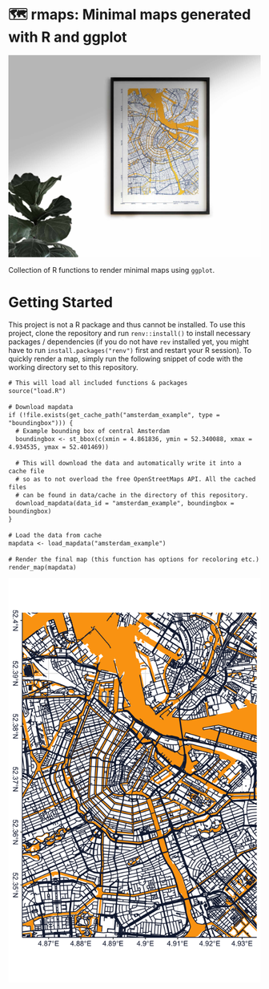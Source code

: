 
# 🗺️ rmaps: Minimal maps generated with R and ggplot

![Mockup of rendered map on the wall.](./example.jpg)

Collection of R functions to render minimal maps using `ggplot`.

# Getting Started

This project is not a R package and thus cannot be installed. To use
this project, clone the repository and run `renv::install()` to install
necessary packages / dependencies (if you do not have `rev` installed
yet, you might have to run `install.packages("renv")` first and restart
your R session). To quickly render a map, simply run the following
snippet of code with the working directory set to this repository.

    # This will load all included functions & packages
    source("load.R")

    # Download mapdata
    if (!file.exists(get_cache_path("amsterdam_example", type = "boundingbox"))) {
      # Example bounding box of central Amsterdam
      boundingbox <- st_bbox(c(xmin = 4.861836, ymin = 52.340088, xmax = 4.934535, ymax = 52.401469))
      
      # This will download the data and automatically write it into a cache file
      # so as to not overload the free OpenStreetMaps API. All the cached files
      # can be found in data/cache in the directory of this repository.
      download_mapdata(data_id = "amsterdam_example", boundingbox = boundingbox)
    }

    # Load the data from cache
    mapdata <- load_mapdata("amsterdam_example")

    # Render the final map (this function has options for recoloring etc.)
    render_map(mapdata)

![](README_files/figure-gfm/unnamed-chunk-1-1.png)<!-- -->
